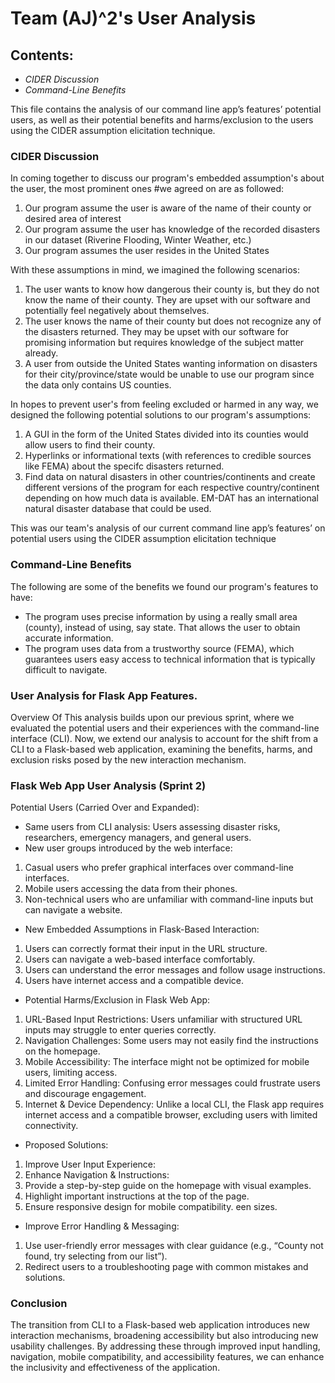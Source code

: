 # **Team (AJ)^2's User Analysis**

## Contents:

- *CIDER Discussion*
- *Command-Line Benefits*


This file contains the analysis of our command line app’s features’ potential users, as well as their potential benefits and harms/exclusion to the users using the CIDER assumption elicitation technique.


### CIDER Discussion
In coming together to discuss our program's embedded assumption's about the user, the most prominent ones #we agreed on are as followed:
1. Our program assume the user is aware of the name of their county or desired area of interest
2. Our program assume the user has knowledge of the recorded disasters in our dataset (Riverine Flooding, Winter Weather, etc.)
3. Our program assumes the user resides in the United States

With these assumptions in mind, we imagined the following scenarios:
1. The user wants to know how dangerous their county is, but they do not know the name of their county. They are upset with our software and potentially feel negatively about themselves.
2. The user knows the name of their county but does not recognize any of the disasters returned. They may be upset with our software for promising information but requires knowledge of the subject matter already.
3. A user from outside the United States wanting information on disasters for their city/province/state would be unable to use our program since the data only contains US counties. 

In hopes to prevent user's from feeling excluded or harmed in any way, we designed the following potential solutions to our program's assumptions:
1. A GUI in the form of the United States divided into its counties would allow users to find their county.
2. Hyperlinks or informational texts (with references to credible sources like FEMA) about the specifc disasters returned.
3. Find data on natural disasters in other countries/continents and create different versions of the program for each respective country/continent depending on how much data is available. EM-DAT has an international natural disaster database that could be used. 

This was our team's analysis of our current command line app’s features’ on potential users using the CIDER assumption elicitation technique

### Command-Line Benefits
The following are some of the benefits we found our program's features to have:
- The program uses precise information by using a really small area (county), instead of using, say state. That allows the user to obtain accurate information.
- The program uses data from a trustworthy source (FEMA), which guarantees users easy access to technical information that is typically difficult to navigate.

### User Analysis for Flask App Features. 
Overview Of 
This analysis builds upon our previous sprint, where we evaluated the potential users and their experiences with the command-line interface (CLI). Now, we extend our analysis to account for the shift from a CLI to a Flask-based web application, examining the benefits, harms, and exclusion risks posed by the new interaction mechanism.
### Flask Web App User Analysis (Sprint 2)

Potential Users (Carried Over and Expanded):
- Same users from CLI analysis: Users assessing disaster risks, researchers, emergency managers, and general users.
- New user groups introduced by the web interface:
1. Casual users who prefer graphical interfaces over command-line interfaces.
2. Mobile users accessing the data from their phones.
3. Non-technical users who are unfamiliar with command-line inputs but can navigate a website.

- New Embedded Assumptions in Flask-Based Interaction:
1. Users can correctly format their input in the URL structure.
2. Users can navigate a web-based interface comfortably.
3. Users can understand the error messages and follow usage instructions.
4. Users have internet access and a compatible device.

- Potential Harms/Exclusion in Flask Web App:
1. URL-Based Input Restrictions: Users unfamiliar with structured URL inputs may struggle to enter queries correctly.
2. Navigation Challenges: Some users may not easily find the instructions on the homepage.
3. Mobile Accessibility: The interface might not be optimized for mobile users, limiting access.
4. Limited Error Handling: Confusing error messages could frustrate users and discourage engagement.
5. Internet & Device Dependency: Unlike a local CLI, the Flask app requires internet access and a compatible browser, excluding users with limited connectivity.

- Proposed Solutions:
1. Improve User Input Experience:
2. Enhance Navigation & Instructions:
3. Provide a step-by-step guide on the homepage with visual examples.
4. Highlight important instructions at the top of the page.
5. Ensure responsive design for mobile compatibility.
een sizes.

- Improve Error Handling & Messaging:
1. Use user-friendly error messages with clear guidance (e.g., “County not found, try selecting from our list”).
2. Redirect users to a troubleshooting page with common mistakes and solutions.


### Conclusion
The transition from CLI to a Flask-based web application introduces new interaction mechanisms, broadening accessibility but also introducing new usability challenges. By addressing these through improved input handling, navigation, mobile compatibility, and accessibility features, we can enhance the inclusivity and effectiveness of the application. 

